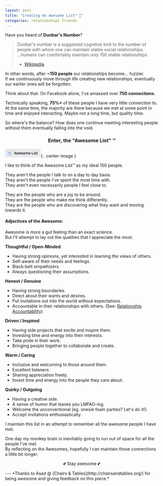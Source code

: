 ```yaml
---
layout: post
title: "Creating An Awesome List™ 🌟"
categories: relationships friends
---
```


Have you heard of **Dunbar's Number**?

> Dunbar's number is a suggested cognitive limit to the number of people with whom one can maintain stable social relationships.  
> ...humans can comfortably maintain only 150 stable relationships.  
>  - [Wikipedia](https://en.wikipedia.org/wiki/Dunbar%27s_number)

In other words, after **~150 people** our relationships become... fuzzier.  
If we continuously move through life creating new relationships, eventually our earlier ones will be forgotten.

Think about that. On Facebook alone, I've amassed over **750 connections**.

Technically speaking, **75%+** of these people I have very little connection to.
At the same time, the majority are there because we met at some point in time and enjoyed interacting. Maybe not a long time, but quality time.

So where's the balance? How does one continue meeting interesting people without them eventually falling into the void.

<h3 align="center">Enter, the <strong>"Awesome List" ™</strong></h3>

![Awesome List](/assets/awesome-list.png){: .center-image }

I like to think of the Awesome List™ as my ideal 150 people.

They aren't the people I talk to on a day to day basis.  
They aren't the people I've spent the most time with.  
They aren't even necessarily people I feel close to.  

They are the people who are a joy to be around.  
They are the people who make me think differently.  
They are the people who are discovering what they want and moving towards it.  

#### **Adjectives of the Awesome:**

Awesome is more a gut feeling than an exact science.  
But I'll attempt to lay out the qualities that I appreciate the most.

**Thoughtful / Open-Minded**

- Having strong opinions, yet interested in learning the views of others.
- Self-aware of their needs and feelings.
- Black-belt empathizers.
- Always questioning their assumptions.

**Honest / Genuine**

- Having strong boundaries.
- Direct about their wants and desires.
- Put invitations out into the world without expectations.
- Accountable in their relationships with others. (See: [Relationship Accountability](http://www.estherperel.com/relationship-accountability/))

**Driven / Inspired**

- Having side projects that excite and inspire them.
- Investing time and energy into their interests.
- Take pride in their work.
- Bringing people together to collaborate and create.

**Warm / Caring**

- Inclusive and welcoming to those around them.
- Excellent listeners.
- Sharing appreciation freely.
- Invest time and energy into the people they care about.

**Quirky / Outgoing**

- Having a creative side.
- A sense of humor that leaves you LMFAO-ing.
- Welcome the unconventional (eg. onesie foam parties? Let's do it!).
- Accept invitations enthusiastically.

I maintain this list in an attempt to remember all the awesome people I have met.

One day my monkey brain is inevitably going to run out of space for all the people I've met.  
By reflecting on the Awesomes, hopefully I can maintain those connections a little bit longer.

<p align="center">💕  Stay awesome  💕</p>
---
*Thanks to Asad @ [Chairs & Tables](http://chairsandtables.org/) for being awesome and giving feedback on this piece.*
